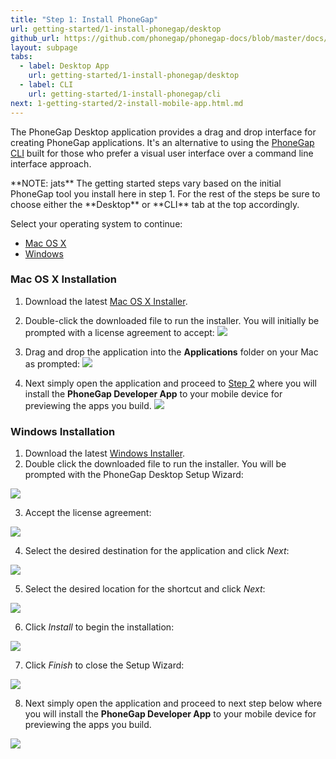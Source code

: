 ```yaml
---
title: "Step 1: Install PhoneGap"
url: getting-started/1-install-phonegap/desktop
github_url: https://github.com/phonegap/phonegap-docs/blob/master/docs/1-getting-started/1-install-phonegap/1-desktop.html.md
layout: subpage
tabs:
  - label: Desktop App
    url: getting-started/1-install-phonegap/desktop
  - label: CLI
    url: getting-started/1-install-phonegap/cli
next: 1-getting-started/2-install-mobile-app.html.md
---
```


The PhoneGap Desktop application provides a drag and drop interface for creating PhoneGap applications. It's an alternative to using the
[PhoneGap CLI](/getting-started/1-install-phonegap/cli) built for those who prefer a visual user interface
over a command line interface approach.  

<div class="alert--info">**NOTE: jats** The getting started steps vary based on the initial PhoneGap tool you install here in step 1. For the rest of the steps be sure to choose either the **Desktop** or **CLI** tab at the top accordingly.</div>

Select your operating system to continue:
- <a href="#mac">Mac OS X</a>
- <a href="#win">Windows</a>

<a class="anchor" id="mac"></a>
### Mac OS X Installation

1. Download the latest [Mac OS X Installer](https://github.com/phonegap/phonegap-app-desktop/releases/download/0.3.2/PhoneGapDesktop.dmg).

2. Double-click the downloaded file to run the installer. You will initially be prompted with a license agreement to accept:
![](/images/license-agreement.png)

4. Drag and drop the application into the **Applications** folder on your Mac as prompted:
![](/images/drag-to-apps-folder.png)

5. Next simply open the application and proceed to [Step 2](/getting-started/2-install-mobile-app) where you will
install the __PhoneGap Developer App__ to your mobile device for previewing the apps you build.
![](/images/desktop-app-open.png)


<a class="anchor" id="win"></a>
### Windows Installation

1. Download the latest [Windows Installer](https://github.com/phonegap/phonegap-app-desktop/releases/download/0.3.2/PhoneGapSetup-win32.exe).
2. Double click the downloaded file to run the installer. You will be prompted with the PhoneGap Desktop Setup Wizard:  

  ![](/images/win-desktop1.png)

3. Accept the license agreement:

  ![](/images/win-desktop2.png)

4. Select the desired destination for the application and click *Next*:

  ![](/images/win-desktop3.png)

5. Select the desired location for the shortcut and click *Next*:

  ![](/images/win-desktop4.png)

6. Click *Install* to begin the installation:

  ![](/images/win-desktop5.png)

7. Click *Finish* to close the Setup Wizard:

  ![](/images/win-desktop6.png)

8. Next simply open the application and proceed to next step below where you will install the __PhoneGap Developer App__
to your mobile device for previewing the apps you build.

  ![](/images/win-desktop-app.png)

